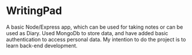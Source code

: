 # WritingPad
A basic Node/Express app, which can be used for taking notes or can be used as Diary. Used MongoDb to store data, and have added basic authentication to access personal data. My intention to do the project is to learn back-end development.
